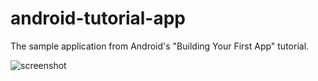 # android-tutorial-app
The sample application from Android's "Building Your First App" tutorial.

![screenshot](http://i.imgur.com/dppuuTC.png)
